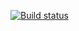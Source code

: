 [![Build status](https://ci.appveyor.com/api/projects/status/6l881vupku5j2kvn?svg=true)](https://ci.appveyor.com/project/SnezhanaMatveeva/patterns-2-3ewe0)
